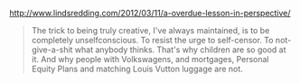 
http://www.lindsredding.com/2012/03/11/a-overdue-lesson-in-perspective/

> The trick to being truly creative, I've always maintained, is to be completely unselfconscious. To resist the urge to self-censor. To not-give-a-shit what anybody thinks. That's why children are so good at it. And why people with Volkswagens, and mortgages, Personal Equity Plans and matching Louis Vutton luggage are not.


